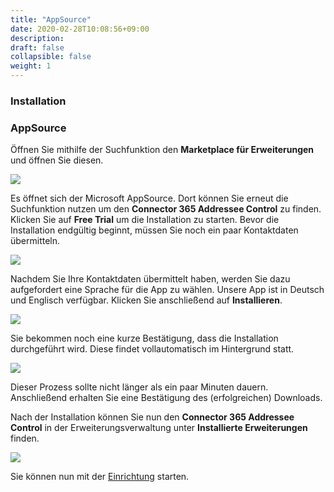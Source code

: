 ```yaml
---
title: "AppSource"
date: 2020-02-28T10:08:56+09:00
description: 
draft: false
collapsible: false
weight: 1
---
```

### Installation

### AppSource

Öffnen Sie mithilfe der Suchfunktion den **Marketplace für Erweiterungen** und öffnen Sie diesen.

![](images/XRechnung/marketplacesuch.PNG)

Es öffnet sich der Microsoft AppSource. Dort können Sie erneut die Suchfunktion nutzen um den **Connector 365 Addressee Control** zu finden. Klicken Sie auf **Free Trial** um die Installation zu starten. Bevor die Installation endgültig beginnt, müssen Sie noch ein paar Kontaktdaten übermitteln.

![](images/apps/Addresse_Control/AddresseeControlAppSourceDe.png)

Nachdem Sie Ihre Kontaktdaten übermittelt haben, werden Sie dazu aufgefordert eine Sprache für die App zu wählen. Unsere App ist in Deutsch und Englisch verfügbar. Klicken Sie anschließend auf **Installieren**.

![](images/XRechnung/xrechnungsprache.PNG)

Sie bekommen noch eine kurze Bestätigung, dass die Installation durchgeführt wird. Diese findet vollautomatisch im Hintergrund statt.

![](images/XRechnung/xrechnunginstallation.PNG)

Dieser Prozess sollte nicht länger als ein paar Minuten dauern. Anschließend erhalten Sie eine Bestätigung des (erfolgreichen) Downloads.

Nach der Installation können Sie nun den **Connector 365 Addressee Control** in der Erweiterungsverwaltung unter **Installierte Erweiterungen** finden.

![](images/apps/Addresse_Control/AddresseeControlErwVerwDe.png)

Sie können nun mit der [Einrichtung](de-de/apps/addressee-control/first-steps/setup/) starten.



